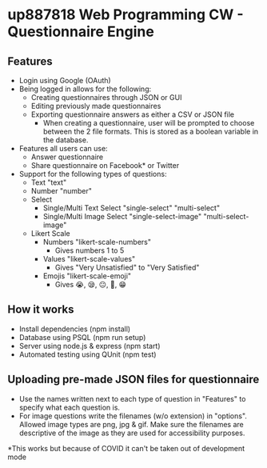 # up887818 Web Programming CW - Questionnaire Engine

## Features
- Login using Google (OAuth)
- Being logged in allows for the following:
  - Creating questionnaires through JSON or GUI
  - Editing previously made questionnaires
  - Exporting questionnaire answers as either a CSV or JSON file
    - When creating a questionnaire, user will be prompted to choose between the 2 file formats. This is stored as a boolean variable in the database.
- Features all users can use:
  - Answer questionnaire
  - Share questionnaire on Facebook* or Twitter
- Support for the following types of questions:
  - Text "text"
  - Number "number"
  - Select
    - Single/Multi Text Select "single-select" "multi-select"
    - Single/Multi Image Select "single-select-image" "multi-select-image"
  - Likert Scale
    - Numbers "likert-scale-numbers"
      - Gives numbers 1 to 5
    - Values "likert-scale-values"
      - Gives "Very Unsatisfied" to "Very Satisfied"
    - Emojis "likert-scale-emoji"
      - Gives 😭, 😪, 😐, 🙂, 😁

## How it works
- Install dependencies (npm install)
- Database using PSQL (npm run setup)
- Server using node.js & express (npm start)
- Automated testing using QUnit (npm test)

## Uploading pre-made JSON files for questionnaire
- Use the names written next to each type of question in "Features" to specify what each question is.
- For image questions write the filenames (w/o extension) in "options". Allowed image types are png, jpg & gif. Make sure the filenames are descriptive of the image as they are used for accessibility purposes. 

*This works but because of COVID it can't be taken out of development mode
